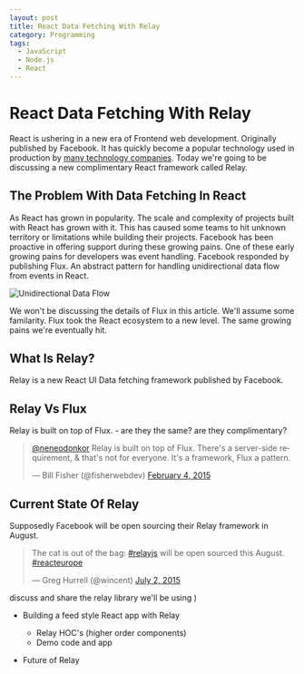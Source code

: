 ```yaml
---
layout: post
title: React Data Fetching With Relay
category: Programming
tags:
  - JavaScript
  - Node.js
  - React
---
```


# React Data Fetching With Relay
React is ushering in a new era of Frontend web development. Originally published by Facebook. It has quickly become a popular technology used in production by [many technology companies](https://github.com/facebook/react/wiki/Sites-Using-React). Today we're going to be discussing a new complimentary React framework called Relay. 

## The Problem With Data Fetching In React 
As React has grown in popularity. The scale and complexity of projects built with React has grown with it. This has caused some teams to hit unknown territory or limitations while building their projects. Facebook has been proactive in offering support during these growing pains. One of these early growing pains for developers was event handling. Facebook responded by publishing Flux. An abstract pattern for handling unidirectional data flow from events in React.

![Unidirectional Data Flow](https://www.dropbox.com/s/3732cxj0ympozj8/Screenshot%202015-08-10%2020.43.04.png "Unidirectional Data Flow")

We won't be discussing the details of Flux in this article. We'll assume some familarity. Flux took the React ecosystem to a new level. The same growing pains we're eventually hit.

## What Is Relay?
Relay is a new React UI Data fetching framework published by Facebook.

## Relay Vs Flux
Relay is built on top of Flux. 
    -  are they the same? are they complimentary?
<blockquote class="twitter-tweet" data-conversation="none" lang="en"><p lang="en" dir="ltr"><a href="https://twitter.com/neneodonkor">@neneodonkor</a> Relay is built on top of Flux. There&#39;s a server-side requirement, &amp; that&#39;s not for everyone. It&#39;s a framework, Flux a pattern.</p>&mdash; Bill Fisher (@fisherwebdev) <a href="https://twitter.com/fisherwebdev/status/562880437413232640">February 4, 2015</a></blockquote>
<script async src="//platform.twitter.com/widgets.js" charset="utf-8"></script>

## Current State Of Relay
Supposedly Facebook will be open sourcing their Relay framework in August.
<blockquote class="twitter-tweet" lang="en"><p lang="en" dir="ltr">The cat is out of the bag: <a href="https://twitter.com/hashtag/relayjs?src=hash">#relayjs</a> will be open sourced this August. <a href="https://twitter.com/hashtag/reacteurope?src=hash">#reacteurope</a></p>&mdash; Greg Hurrell (@wincent) <a href="https://twitter.com/wincent/status/616616507326402560">July 2, 2015</a></blockquote>
<script async src="//platform.twitter.com/widgets.js" charset="utf-8"></script>

discuss and share the relay library we'll be using )
- Building a feed style React app with Relay
  - Relay HOC's (higher order components)
  - Demo code and app

- Future of Relay